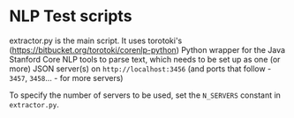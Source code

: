# NLP Test scripts

extractor.py is the main script. It uses torotoki's (https://bitbucket.org/torotoki/corenlp-python) Python wrapper for the Java Stanford Core NLP tools to parse text, 
which needs to be set up as one (or more) JSON server(s) on `http://localhost:3456` (and ports that follow - `3457`, `3458`... - for more servers)

To specify the number of servers to be used, set the `N_SERVERS` constant in `extractor.py`.